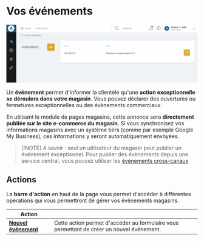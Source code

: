 # Vos événements

![index-vnementpng](images/index-vnementpng.png)

Un **événement** permet d'informer la clientèle qu'une **action exceptionnelle se déroulera dans votre magasin**. Vous pouvez déclarer des ouvertures ou fermetures exceptionnelles ou des évènements commerciaux.

En utilisant le module de pages magasins, cette annonce sera **directement publiée sur le site e-commerce du magasin**. Si vous synchronisez vos informations magasins avec un système tiers (comme par exemple Google My Business), ces informations y seront automatiquement envoyées.

>[!NOTE] A savoir : seul un utilisateur du magasin peut publier un événement exceptionnel. Pour publier des évènements depuis une service central, vous pouvez utiliser les [évènements cross-canaux](CrossCanal/Evenements/index.md)

## Actions

La **barre d'action** en haut de la page vous permet d'accéder à différentes opérations qui vous permettront de gérer vos évènements magasins.

|Action||
|---|---|
|**[Nouvel événement](EditEvenement.md)**|Cette action permet d'accéder au formulaire vous permettant de créer un nouvel événement.|
